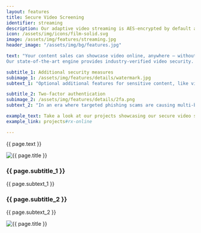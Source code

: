 ```yaml
---
layout: features
title: Secure Video Screening
identifier: streaming
description: Our adaptive video streaming is AES-encrypted by default and offers advanced protection features including DRM, visible and forensic watermarking, and two-factor authentication.
icon: /assets/img/icons/film-solid.svg
image: /assets/img/features/streaming.jpg
header_image: "/assets/img/bg/features.jpg"

text: "Your content sales can showcase video online, anywhere – without having to worry about leaks, piracy or embargoed content.
Our state-of-the-art engine provides industry-verified video security. Even when dealing with sensitive pre-release material, you can rest assured that your videos are fully secured. All streaming video is delivered via HLS with AES encryption and authentication-based stream access by default, while additional security measures can optionally be added."

subtitle_1: Additional security measures
subimage_1: /assets/img/features/details/watermark.jpg
subtext_1: "Optional additional features for sensitive content, like visible watermarking and DRM, give you multiple safety nets. Streaming is delivered via a global content delivery network which provides optimal content quality and no latency across the globe. We have multi-bitrate streaming, so even users with poor internet connection or bandwidth can stream content continuously."

subtitle_2: Two-factor authentication
subimage_2: /assets/img/features/details/2fa.png
subtext_2: "In an era where targeted phishing scams are causing multi-billion dollar losses in the digital world, the inclusion of additional security measures like two-factor authentication (2FA) is becoming increasingly necessary — and may even be non-negotiable for your company. We offer 2FA options via email code or integration with industry-leading authenticator apps such as Google Authenticator and NordPass. To ensure a seamless workflow, MediaStore provides admins with the option to enable a 'trust this browser' setting, temporarily disabling 2FA for a predetermined amount of time."

example_text: Take a look at our projects showcasing our secure video screening features
example_link: projects#rx-online

---
```


<div class="row">
    <div class="col-md-12">
        <div class="service-details mb-40">
            <p>{{ page.text }}</p>
        </div>
    </div>
</div>
<div class="row">
    <div class="col-xl-6 col-lg-12">
        <div class="s-details-img mb-30">
          <img src="{{ page.subimage_1 }}" alt="{{ page.title }}">  
        </div>
    </div>
    <div class="col-xl-6 col-lg-12">
        <div class="service-details mb-40">
            <h3>{{ page.subtitle_1 }}</h3>
            <p>{{ page.subtext_1 }}</p>
        </div>
    </div>
</div>
<div class="row">
    <div class="col-xl-6 col-lg-12">
        <div class="service-details mb-40">
            <h3>{{ page.subtitle_2 }}</h3>
            <p>{{ page.subtext_2 }}</p>
        </div>
    </div>
    <div class="col-xl-6 col-lg-12">
        <div class="s-details-img mb-30">
          <img src="{{ page.subimage_2 }}" alt="{{ page.title }}">
        </div>
    </div>
</div>
